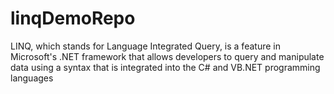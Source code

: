 # linqDemoRepo
LINQ, which stands for Language Integrated Query, is a feature in Microsoft's .NET framework that allows developers to query and manipulate data using a syntax that is integrated into the C# and VB.NET programming languages
